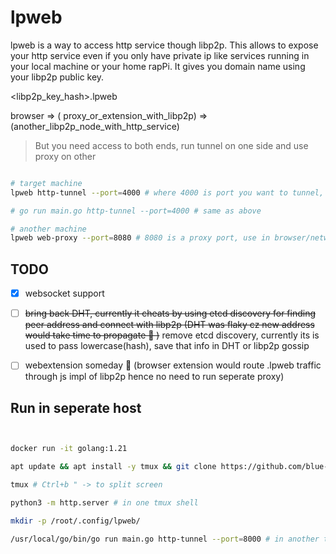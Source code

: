 # lpweb

lpweb is a way to access http service though libp2p.
This allows to expose your http service even if you only have private ip like services running in your local machine or your home rapPi.
It gives you domain name using your libp2p public key.

<libp2p_key_hash>.lpweb

browser => ( proxy_or_extension_with_libp2p) => (another_libp2p_node_with_http_service)

> But you need access to both ends, run tunnel on one side and use proxy on other 

```bash

# target machine
lpweb http-tunnel --port=4000 # where 4000 is port you want to tunnel, your websevice/ dev port / python3 -m http.server

# go run main.go http-tunnel --port=4000 # same as above

# another machine
lpweb web-proxy --port=8080 # 8080 is a proxy port, use in browser/networking

```

## TODO
- [x] websocket support
- [ ] ~~bring back DHT, currently it cheats by using etcd discovery for finding peer address and connect with libp2p (DHT was flaky cz new address would take time to propagate 🤷 )~~ remove etcd discovery, currently its is used to pass lowercase(hash), save that info in DHT or libp2p gossip
- [ ] webextension someday 🤞 (browser extension would route <hash>.lpweb traffic through js impl of libp2p hence no need to run seperate proxy)


## Run in seperate host

```bash


docker run -it golang:1.21

apt update && apt install -y tmux && git clone https://github.com/blue-monads/lpweb && cd lpweb && git checkout mj-packet-splitter

tmux # Ctrl+b " -> to split screen

python3 -m http.server # in one tmux shell

mkdir -p /root/.config/lpweb/

/usr/local/go/bin/go run main.go http-tunnel --port=8000 # in another tmux shell